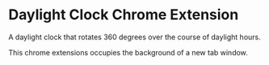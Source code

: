 # Daylight Clock Chrome Extension

A daylight clock that rotates 360 degrees over the course of daylight hours. 

This chrome extensions occupies the background of a new tab window.
